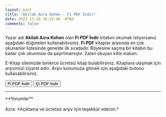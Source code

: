 ```yaml
---
layout: post
title: "Akilah Azra Kohen - Fi PDF İndir"
date: 2017-11-10 16:25:06 -0700
comments: false
---
```


<p>Yazar adı <strong>Akilah Azra Kohen</strong> olan <strong>Fi PDF İndir</strong> kitabını okumak istiyorsanız aşağıdaki düğmeleri kullanabilirsiniz. <strong>Fi PDF</strong> kitaplar arasında en çok okunanlar listesinde genelde ilk sıradadır. Böylesine saçma bir kitabın bu kadar çok okunması da şaşırtmamıştır. Zaten okuyan kitle malum.</p>

<p>
E-Kitap sitemizde binlerce ücretsiz kitap bulabilirsiniz. Kitaplara ulaşmak için arşivimizi ziyaret edin. Arşiv konumuza gitmek için aşağıdaki butonu kullanabilirsiniz.
</p>

<form><button type="submit" class="btn btn-success">Fi PDF İndir</button></from> <a href="http://pdfekitapindir.club/akilah-azra-kohen-ci-pdf-indir"><button type="submit" class="btn btn-danger">Çi PDF İndir</button></a>

<hr>
**Yorumlar**<br/><br/>
Azra: *Açıklama ve ücretsiz arşiv için teşekkür ederim.*
